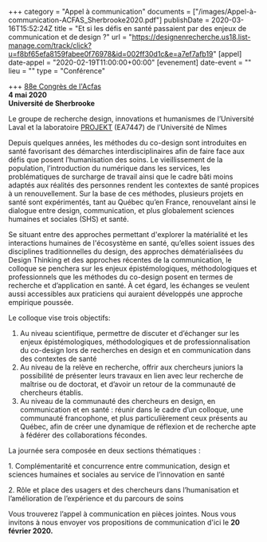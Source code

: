 +++
category = "Appel à communication"
documents = ["/images/Appel-à-communication-ACFAS_Sherbrooke2020.pdf"]
publishDate = 2020-03-16T15:52:24Z
title = "Et si les défis en santé passaient par des enjeux de communication et de design ?"
url = "https://designenrecherche.us18.list-manage.com/track/click?u=f8bf65efa8159fabee0f76978&id=002ff30d1c&e=a7ef7afb19"
[appel]
date-appel = "2020-02-19T11:00:00+00:00"
[evenement]
date-event = ""
lieu = ""
type = "Conférence"

+++
[88e Congrès de l'Acfas](https://designenrecherche.us18.list-manage.com/track/click?u=f8bf65efa8159fabee0f76978&id=002ff30d1c&e=a7ef7afb19)  
 **4 mai 2020  
 Université de Sherbrooke**

Le groupe de recherche design, innovations et humanismes de l’Université Laval et la laboratoire [PROJEKT](https://designenrecherche.us18.list-manage.com/track/click?u=f8bf65efa8159fabee0f76978&id=e6106c75ad&e=a7ef7afb19) (EA7447) de l’Université de Nîmes

Depuis quelques années, les méthodes du co-design sont introduites en santé favorisant des démarches interdisciplinaires afin de faire face aux défis que posent l’humanisation des soins. Le vieillissement de la population, l’introduction du numérique dans les services, les problématiques de surcharge de travail ainsi que le cadre bâti moins adaptés aux réalités des personnes rendent les contextes de santé propices à un renouvellement. Sur la base de ces méthodes, plusieurs projets en santé sont expérimentés, tant au Québec qu’en France, renouvelant ainsi le dialogue entre design, communication, et plus globalement sciences humaines et sociales (SHS) et santé.

Se situant entre des approches permettant d'explorer la matérialité et les interactions humaines de l'écosystème en santé, qu’elles soient issues des disciplines traditionnelles du design, des approches dématérialisées du Design Thinking et des approches récentes de la communication, le colloque se penchera sur les enjeux épistémologiques, méthodologiques et professionnels que les méthodes du co-design posent en termes de recherche et d’application en santé. À cet égard, les échanges se veulent aussi accessibles aux praticiens qui auraient développés une approche empirique poussée.

Le colloque vise trois objectifs:  
 1) Au niveau scientifique, permettre de discuter et d’échanger sur les enjeux épistémologiques, méthodologiques et de professionnalisation du co-design lors de recherches en design et en communication dans des contextes de santé  
 2) Au niveau de la relève en recherche, offrir aux chercheurs juniors la possibilité de présenter leurs travaux en lien avec leur recherche de maîtrise ou de doctorat, et d’avoir un retour de la communauté de chercheurs établis.  
 3) Au niveau de la communauté des chercheurs en design, en communication et en santé : réunir dans le cadre d’un colloque, une communauté francophone, et plus particulièrement ceux présents au Québec, afin de créer une dynamique de réflexion et de recherche apte à fédérer des collaborations fécondes.

La journée sera composée en deux sections thématiques :

1\. Complémentarité et concurrence entre communication, design et sciences humaines et sociales au service de l’innovation en santé

2\. Rôle et place des usagers et des chercheurs dans l’humanisation et l’amélioration de l’expérience et du parcours de soins

Vous trouverez l’appel à communication en pièces jointes. Nous vous invitons à nous envoyer vos propositions de communication d'ici le **20 février 2020.**